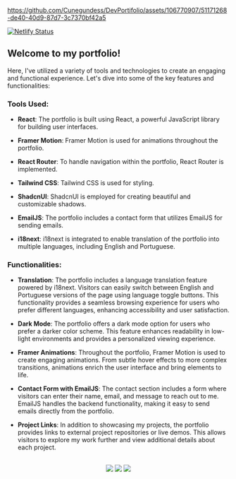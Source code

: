 https://github.com/Cunegundess/DevPortifolio/assets/106770907/51171268-de40-40d9-87d7-3c7370bf42a5

[![Netlify Status](https://api.netlify.com/api/v1/badges/e8c2dbf0-e9d2-4fa5-8755-7aad209ad2b1/deploy-status)](https://app.netlify.com/sites/lucascunegundesportfolio/deploys)

## Welcome to my portfolio!
Here, I've utilized a variety of tools and technologies to create an engaging and functional experience. Let's dive into some of the key features and functionalities:

### Tools Used:

- **React**: The portfolio is built using React, a powerful JavaScript library for building user interfaces.
  
- **Framer Motion**: Framer Motion is used for animations throughout the portfolio.
  
- **React Router**: To handle navigation within the portfolio, React Router is implemented.
  
- **Tailwind CSS**: Tailwind CSS is used for styling.

- **ShadcnUI**: ShadcnUI is employed for creating beautiful and customizable shadows.
  
- **EmailJS**: The portfolio includes a contact form that utilizes EmailJS for sending emails.

- **i18next**: i18next is integrated to enable translation of the portfolio into multiple languages, including English and Portuguese.

### Functionalities:

- **Translation**: The portfolio includes a language translation feature powered by i18next. Visitors can easily switch between English and Portuguese versions of the page using language toggle buttons. This functionality provides a seamless browsing experience for users who prefer different languages, enhancing accessibility and user satisfaction.
  
- **Dark Mode**: The portfolio offers a dark mode option for users who prefer a darker color scheme. This feature enhances readability in low-light environments and provides a personalized viewing experience.
  
- **Framer Animations**: Throughout the portfolio, Framer Motion is used to create engaging animations. From subtle hover effects to more complex transitions, animations enrich the user interface and bring elements to life.
  
- **Contact Form with EmailJS**: The contact section includes a form where visitors can enter their name, email, and message to reach out to me. EmailJS handles the backend functionality, making it easy to send emails directly from the portfolio.
  
- **Project Links**: In addition to showcasing my projects, the portfolio provides links to external project repositories or live demos. This allows visitors to explore my work further and view additional details about each project.

<br />
<div align="center">
  <img src="https://img.shields.io/badge/TypeScript-007ACC?style=for-the-badge&logo=typescript&logoColor=white" />
  <img src="https://img.shields.io/badge/React-61DAFB?style=for-the-badge&logo=react&logoColor=black" />
  <img src="https://img.shields.io/badge/-Tailwind_CSS-38B2AC?style=for-the-badge&logo=tailwind-css&logoColor=white" />
</div>
